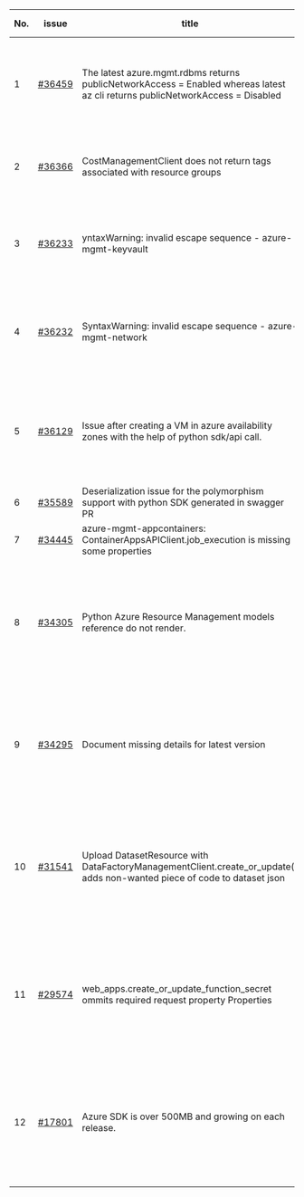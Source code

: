 | No. | issue | title | labels | assignees | bot advice | created date |
| ------ | ------ | ------ | ------ | ------ | ------ | :-----: |
|1|[#36459](https://github.com/Azure/azure-sdk-for-python/issues/36459)|The latest azure.mgmt.rdbms returns publicNetworkAccess = Enabled whereas latest az cli returns publicNetworkAccess = Disabled|question, Mgmt, customer-reported, needs-author-feedback, RDBMS|msyyc||2024-07-12|
|2|[#36366](https://github.com/Azure/azure-sdk-for-python/issues/36366)|CostManagementClient does not return tags associated with resource groups|question, Service Attention, Mgmt, customer-reported|msyyc|no reply > 7|2024-07-05|
|3|[#36233](https://github.com/Azure/azure-sdk-for-python/issues/36233)|yntaxWarning: invalid escape sequence - azure-mgmt-keyvault|question, KeyVault, Mgmt, customer-reported, issue-addressed|msyyc||2024-06-25|
|4|[#36232](https://github.com/Azure/azure-sdk-for-python/issues/36232)|SyntaxWarning: invalid escape sequence - azure-mgmt-network|question, Network, Mgmt, customer-reported, needs-team-attention|msyyc||2024-06-25|
|5|[#36129](https://github.com/Azure/azure-sdk-for-python/issues/36129)|Issue after creating a VM in azure availability zones with the help of python sdk/api call.|question, Compute - VM, Mgmt, customer-reported, needs-author-feedback|msyyc||2024-06-18|
|6|[#35589](https://github.com/Azure/azure-sdk-for-python/issues/35589)|Deserialization issue for the polymorphism support with python SDK generated in swagger PR|Autorest Issue, Mgmt|iscai-msft, msyyc|no reply > 7|2024-05-11|
|7|[#34445](https://github.com/Azure/azure-sdk-for-python/issues/34445)|azure-mgmt-appcontainers: ContainerAppsAPIClient.job_execution is missing some properties|Mgmt|msyyc|no reply > 7|2024-02-24|
|8|[#34305](https://github.com/Azure/azure-sdk-for-python/issues/34305)|Python Azure Resource Management models reference do not render.|Docs, question, ARM, Service Attention, Mgmt, customer-reported, needs-team-attention|msyyc|new comment|2024-02-13|
|9|[#34295](https://github.com/Azure/azure-sdk-for-python/issues/34295)|Document missing details for latest version|Docs, question, Service Attention, Mgmt, customer-reported, needs-team-attention|msyyc|no reply > 7|2024-02-13|
|10|[#31541](https://github.com/Azure/azure-sdk-for-python/issues/31541)|Upload DatasetResource with DataFactoryManagementClient.create_or_update() adds non-wanted piece of code to dataset json|question, Data Factory, Service Attention, Mgmt, customer-reported, needs-team-attention|msyyc|no reply > 7|2023-08-09|
|11|[#29574](https://github.com/Azure/azure-sdk-for-python/issues/29574)|web_apps.create_or_update_function_secret ommits required request property Properties|bug, Service Attention, Mgmt, customer-reported, Web Apps, needs-team-attention|msyyc|no reply > 7|2023-03-24|
|12|[#17801](https://github.com/Azure/azure-sdk-for-python/issues/17801)|Azure SDK is over 500MB and growing on each release.|question, Network, Mgmt, customer-reported, needs-team-attention, auto-close-exempt|lmazuel, iscai-msft, msyyc|no reply > 7|2021-04-05|
